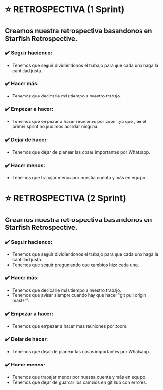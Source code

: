# ⭐ RETROSPECTIVA (1 Sprint)

## Creamos nuestra retrospectiva basandonos en Starfish Retrospective.

### ✔️ Seguir haciendo:
  - Tenemos que seguir dividiendonos el trabajo para que cada uno haga la cantidad justa.

### ✔️ Hacer más:
  - Tenemos que dedicarle más tiempo a nuestro trabajo.

### ✔️ Empezar a hacer:
  - Tenemos que empezar a hacer reuniones por zoom ,ya que , en el primer sprint no pudimos acordar ninguna.

### ✔️ Dejar de hacer:
  - Tenemos que dejar de planear las cosas importantes por Whatsapp.

### ✔️ Hacer menos:
  - Tenemos que trabajar menos por nuestra cuenta y más en equipo.

  # ⭐ RETROSPECTIVA (2 Sprint)

## Creamos nuestra retrospectiva basandonos en Starfish Retrospective.

### ✔️ Seguir haciendo:
  - Tenemos que seguir dividiendonos el trabajo para que cada uno haga la cantidad justa.
  - Tenemos que seguir preguntando que cambios hizo cada uno.

### ✔️ Hacer más:
  - Tenemos que dedicarle más tiempo a nuestro trabajo.
  - Tenemos que avisar siempre cuando hay que hacer "git pull origin master".

### ✔️ Empezar a hacer:
  - Tenemos que empezar a hacer mas reuniones por zoom.

### ✔️ Dejar de hacer:
  - Tenemos que dejar de planear las cosas importantes por Whatsapp.

### ✔️ Hacer menos:
  - Tenemos que trabajar menos por nuestra cuenta y más en equipo.
  - Tenemos que dejar de guardar los cambios en git hub con errores.